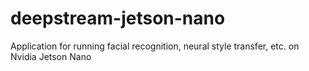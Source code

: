 # deepstream-jetson-nano
Application for running facial recognition, neural style transfer, etc. on Nvidia Jetson Nano
